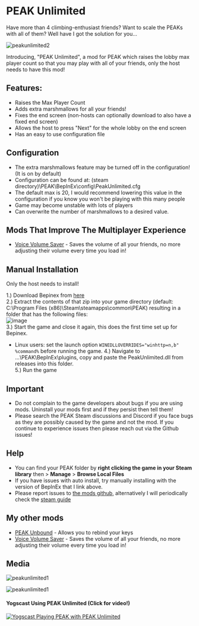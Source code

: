 # PEAK Unlimited

Have more than 4 climbing-enthusiast friends? Want to scale the PEAKs with all of them? Well have I got the solution for you... <br>

![peakunlimited2](https://glarmer.xyz/images/head.png)

Introducing, "PEAK Unlimited", a mod for PEAK which raises the lobby max player count so that you may play with all of your friends, only the host needs to have this mod! 

## Features:
- Raises the Max Player Count
- Adds extra marshmallows for all your friends! 
- Fixes the end screen (non-hosts can optionally download to also have a fixed end screen)
- Allows the host to press "Next" for the whole lobby on the end screen
- Has an easy to use configuration file


## Configuration
- The extra marshmallows feature may be turned off in the configuration! (It is on by default)
- Configuration can be found at: (steam directory)\PEAK\BepInEx\config\PeakUnlimited.cfg
- The default max is 20, I would recommend lowering this value in the configuration if you know you won't be playing with this many people
- Game may become unstable with lots of players
- Can overwrite the number of marshmallows to a desired value.

## Mods That Improve The Multiplayer Experience
- [Voice Volume Saver](https://thunderstore.io/c/peak/p/glarmer/PEAK_Voice_Volume_Saver/) - Saves the volume of all your friends, no more adjusting their volume every time you load in!

## Manual Installation
Only the host needs to install!

1.) Download Bepinex from [here](https://github.com/BepInEx/BepInEx/releases/download/v5.4.23.3/BepInEx_win_x64_5.4.23.3.zip) <br>
2.) Extract the contents of that zip into your game directory (default: C:\Program Files (x86)\Steam\steamapps\common\PEAK) resulting in a folder that has the following files: <br>
![image](https://github.com/user-attachments/assets/403d9a1d-16a4-409c-a046-bc56141ac0ca) <br>
3.) Start the game and close it again, this does the first time set up for Bepinex. <br>
- Linux users: set the launch option `WINEDLLOVERRIDES="winhttp=n,b" %command%` before running the game.
4.) Navigate to ...\PEAK\BepInEx\plugins, copy and paste the PeakUnlimited.dll from releases into this folder. <br>
5.) Run the game <br>

## Important
- Do not complain to the game developers about bugs if you are using mods. Uninstall your mods first and if they persist then tell them!
- Please search the PEAK Steam discussions and Discord if you face bugs as they are possibly caused by the game and not the mod. If you continue to experience issues then please reach out via the Github issues!

## Help
- You can find your PEAK folder by **right clicking the game in your Steam library** then > **Manage** > **Browse Local Files**
- If you have issues with auto install, try manually installing with the version of BepInEx that I link above.
- Please report issues to [the mods github](https://github.com/glarmer/PEAK-Unlimited/), alternatively I will periodically check the [steam guide](https://steamcommunity.com/sharedfiles/filedetails/?id=3501916945&tscn=1750268995)

## My other mods

- [PEAK Unbound](https://thunderstore.io/c/peak/p/glarmer/PEAK_Unbound/) - Allows you to rebind your keys
- [Voice Volume Saver](https://thunderstore.io/c/peak/p/glarmer/PEAK_Voice_Volume_Saver/) - Saves the volume of all your friends, no more adjusting their volume every time you load in!


## Media

![peakunlimited1](https://glarmer.xyz/images/1mNyvy8.png)

![peakunlimited1](https://glarmer.xyz/images/W5183qL.png)

#### Yogscast Using PEAK Unlimited (Click for video!)
[![Yogscast Playing PEAK with PEAK Unlimited](https://img.youtube.com/vi/AxY341m85WE/0.jpg)](https://www.youtube.com/watch?v=AxY341m85WE)

